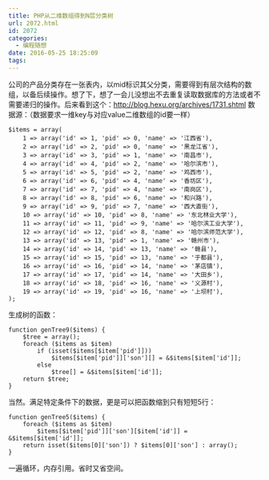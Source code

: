 ```yaml
---
title: PHP从二维数组得到N层分类树
url: 2072.html
id: 2072
categories:
  - 编程随想
date: 2016-05-25 18:25:09
tags:
---
```


公司的产品分类存在一张表内，以mid标识其父分类，需要得到有层次结构的数组，以备后续操作。想了下，想了一会儿没想出不去重复读取数据库的方法或者不需要递归的操作。后来看到这个：http://blog.hexu.org/archives/1731.shtml 数据源：（数据要求一维key与对应value二维数组的id要一样）

    $items = array(
        1 => array('id' => 1, 'pid' => 0, 'name' => '江西省'),
        2 => array('id' => 2, 'pid' => 0, 'name' => '黑龙江省'),
        3 => array('id' => 3, 'pid' => 1, 'name' => '南昌市'),
        4 => array('id' => 4, 'pid' => 2, 'name' => '哈尔滨市'),
        5 => array('id' => 5, 'pid' => 2, 'name' => '鸡西市'),
        6 => array('id' => 6, 'pid' => 4, 'name' => '香坊区'),
        7 => array('id' => 7, 'pid' => 4, 'name' => '南岗区'),
        8 => array('id' => 8, 'pid' => 6, 'name' => '和兴路'),
        9 => array('id' => 9, 'pid' => 7, 'name' => '西大直街'),
        10 => array('id' => 10, 'pid' => 8, 'name' => '东北林业大学'),
        11 => array('id' => 11, 'pid' => 9, 'name' => '哈尔滨工业大学'),
        12 => array('id' => 12, 'pid' => 8, 'name' => '哈尔滨师范大学'),
        13 => array('id' => 13, 'pid' => 1, 'name' => '赣州市'),
        14 => array('id' => 14, 'pid' => 13, 'name' => '赣县'),
        15 => array('id' => 15, 'pid' => 13, 'name' => '于都县'),
        16 => array('id' => 16, 'pid' => 14, 'name' => '茅店镇'),
        17 => array('id' => 17, 'pid' => 14, 'name' => '大田乡'),
        18 => array('id' => 18, 'pid' => 16, 'name' => '义源村'),
        19 => array('id' => 19, 'pid' => 16, 'name' => '上坝村'),
    );
    

生成树的函数：

    function genTree9($items) {
        $tree = array(); 
        foreach ($items as $item)
            if (isset($items[$item['pid']]))
                $items[$item['pid']]['son'][] = &$items[$item['id']];
            else
                $tree[] = &$items[$item['id']];
        return $tree;
    }
    

当然。满足特定条件下的数据，更是可以把函数缩到只有短短5行：

    function genTree5($items) { 
        foreach ($items as $item) 
            $items[$item['pid']]['son'][$item['id']] = &$items[$item['id']]; 
        return isset($items[0]['son']) ? $items[0]['son'] : array(); 
    }
    

一遍循环，内存引用。省时又省空间。